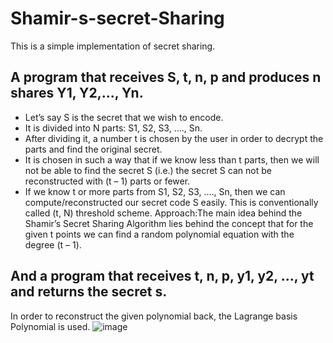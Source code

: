 # Shamir-s-secret-Sharing
This is a simple implementation of secret sharing.
## A program that receives S, t, n, p and produces n shares Y1, Y2,..., Yn.
  + Let’s say S is the secret that we wish to encode.
  + It is divided into N parts: S1, S2, S3, …., Sn.
  + After dividing it, a number t is chosen by the user in order to decrypt the parts and find the original secret.
  + It is chosen in such a way that if we know less than t parts, then we will not be able to find the secret S (i.e.) the secret S can not be reconstructed with (t – 1) parts or fewer.
  + If we know t or more parts from S1, S2, S3, …., Sn, then we can compute/reconstructed our secret code S easily. This is conventionally called (t, N) threshold scheme.
Approach:The main idea behind the Shamir’s Secret Sharing Algorithm lies behind the concept that for the given t points we can find a random polynomial equation with the degree (t – 1).
## And a program that receives t, n, p, y1, y2, ..., yt and returns the secret s.
  In order to reconstruct the given polynomial back, the Lagrange basis Polynomial is used.
  ![image](https://github.com/Fatemeh-Arani/Shamir-s-secret-Sharing/assets/87821575/074040df-e74b-432a-bb2a-982b2fc16b37)

